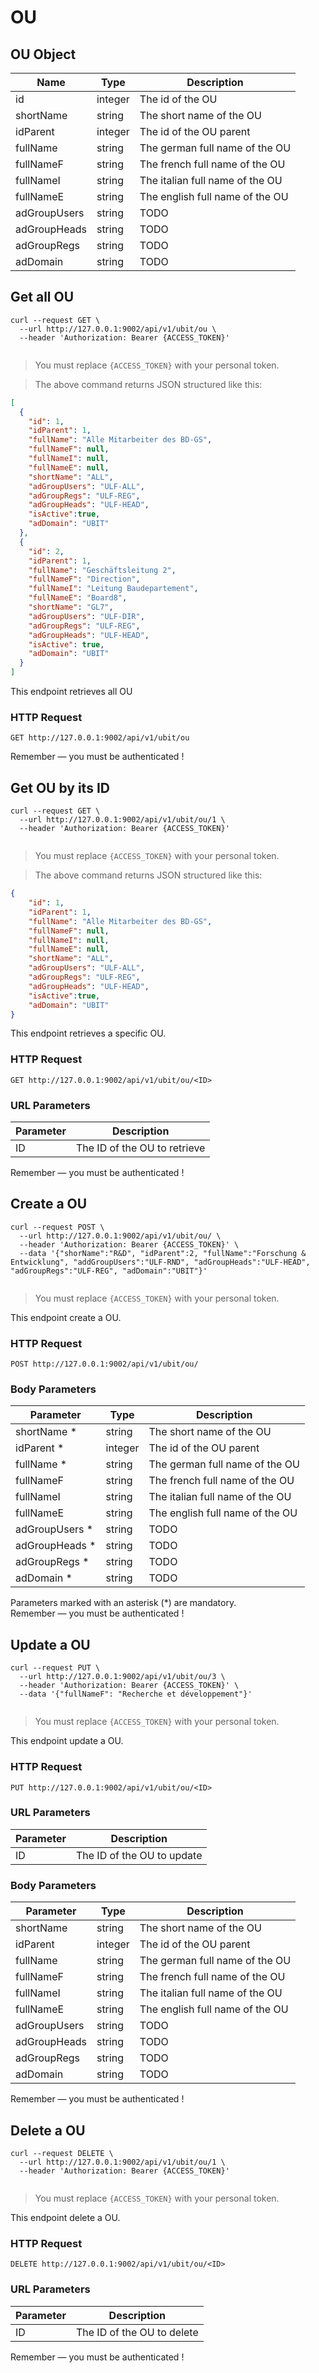 # OU
## OU Object
Name | Type | Description
--------- | ----------- | -----------
id | integer | The id of the OU
shortName | string | The short name of the OU
idParent | integer | The id of the OU parent
fullName | string | The german full name of the OU
fullNameF | string | The french full name of the OU
fullNameI | string | The italian full name of the OU
fullNameE | string | The english full name of the OU
adGroupUsers | string |  TODO
adGroupHeads | string | TODO
adGroupRegs | string | TODO
adDomain | string | TODO


## Get all OU
```shell
curl --request GET \
  --url http://127.0.0.1:9002/api/v1/ubit/ou \
  --header 'Authorization: Bearer {ACCESS_TOKEN}'
```

```javascript
```

>You must replace `{ACCESS_TOKEN}` with your personal token.

>The above command returns JSON structured like this:

```json
[
  {
    "id": 1,
    "idParent": 1,
    "fullName": "Alle Mitarbeiter des BD-GS",
    "fullNameF": null,
    "fullNameI": null,
    "fullNameE": null,
    "shortName": "ALL",
    "adGroupUsers": "ULF-ALL",
    "adGroupRegs": "ULF-REG",
    "adGroupHeads": "ULF-HEAD",
    "isActive":true,
    "adDomain": "UBIT"
  },
  {
    "id": 2,
    "idParent": 1,
    "fullName": "Geschäftsleitung 2",
    "fullNameF": "Direction",
    "fullNameI": "Leitung Baudepartement",
    "fullNameE": "Board8",
    "shortName": "GL7",
    "adGroupUsers": "ULF-DIR",
    "adGroupRegs": "ULF-REG",
    "adGroupHeads": "ULF-HEAD",
    "isActive": true,
    "adDomain": "UBIT"
  }
]
```

This endpoint retrieves all OU

### HTTP Request

`GET http://127.0.0.1:9002/api/v1/ubit/ou`

<aside class="success">
Remember — you must be authenticated !
</aside>

## Get OU by its ID

```shell
curl --request GET \
  --url http://127.0.0.1:9002/api/v1/ubit/ou/1 \
  --header 'Authorization: Bearer {ACCESS_TOKEN}'
```

```javascript
```

>You must replace `{ACCESS_TOKEN}` with your personal token.

> The above command returns JSON structured like this:

```json
{
    "id": 1,
    "idParent": 1,
    "fullName": "Alle Mitarbeiter des BD-GS",
    "fullNameF": null,
    "fullNameI": null,
    "fullNameE": null,
    "shortName": "ALL",
    "adGroupUsers": "ULF-ALL",
    "adGroupRegs": "ULF-REG",
    "adGroupHeads": "ULF-HEAD",
    "isActive":true,
    "adDomain": "UBIT"
}
```

This endpoint retrieves a specific OU.

### HTTP Request
`GET http://127.0.0.1:9002/api/v1/ubit/ou/<ID>`

### URL Parameters
Parameter | Description
--------- | -----------
ID | The ID of the OU to retrieve

<aside class="success">
Remember — you must be authenticated !
</aside>

## Create a OU
```shell
curl --request POST \
  --url http://127.0.0.1:9002/api/v1/ubit/ou/ \
  --header 'Authorization: Bearer {ACCESS_TOKEN}' \
  --data '{"shorName":"R&D", "idParent":2, "fullName":"Forschung & Entwicklung", "addGroupUsers":"ULF-RND", "adGroupHeads":"ULF-HEAD", "adGroupRegs":"ULF-REG", "adDomain":"UBIT"}'
```

```javascript
```

>You must replace `{ACCESS_TOKEN}` with your personal token.

This endpoint create a OU.

### HTTP Request
`POST http://127.0.0.1:9002/api/v1/ubit/ou/`

### Body Parameters
Parameter | Type | Description
--------- | ----------- | -----------
shortName * | string | The short name of the OU
idParent * | integer | The id of the OU parent
fullName * | string | The german full name of the OU
fullNameF | string | The french full name of the OU
fullNameI | string | The italian full name of the OU
fullNameE | string | The english full name of the OU
adGroupUsers * | string |  TODO
adGroupHeads * | string | TODO
adGroupRegs * | string | TODO
adDomain * | string | TODO

<aside class="notice">
Parameters marked with an asterisk (*) are mandatory.
</aside>

<aside class="success">
Remember — you must be authenticated !
</aside>

## Update a OU
```shell
curl --request PUT \
  --url http://127.0.0.1:9002/api/v1/ubit/ou/3 \
  --header 'Authorization: Bearer {ACCESS_TOKEN}' \
  --data '{"fullNameF": "Recherche et développement"}'
```

```javascript
```

>You must replace `{ACCESS_TOKEN}` with your personal token.

This endpoint update a OU.

### HTTP Request
`PUT http://127.0.0.1:9002/api/v1/ubit/ou/<ID>`

### URL Parameters
Parameter | Description
--------- | -----------
ID | The ID of the OU to update

### Body Parameters
Parameter | Type | Description
--------- | ----------- | -----------
shortName | string | The short name of the OU
idParent | integer | The id of the OU parent
fullName | string | The german full name of the OU
fullNameF | string | The french full name of the OU
fullNameI | string | The italian full name of the OU
fullNameE | string | The english full name of the OU
adGroupUsers | string |  TODO
adGroupHeads | string | TODO
adGroupRegs | string | TODO
adDomain | string | TODO

<aside class="success">
Remember — you must be authenticated !
</aside>

## Delete a OU
```shell
curl --request DELETE \
  --url http://127.0.0.1:9002/api/v1/ubit/ou/1 \
  --header 'Authorization: Bearer {ACCESS_TOKEN}'
```

```javascript
```
>You must replace `{ACCESS_TOKEN}` with your personal token.

This endpoint delete a OU.

### HTTP Request
`DELETE http://127.0.0.1:9002/api/v1/ubit/ou/<ID>`

### URL Parameters
Parameter | Description
--------- | -----------
ID | The ID of the OU to delete

<aside class="success">
Remember — you must be authenticated !
</aside>
